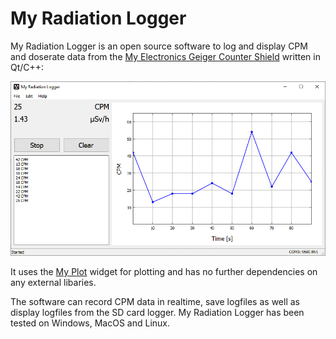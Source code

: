 # My Radiation Logger

My Radiation Logger is an open source software to log and display CPM and doserate data from the [My Electronics Geiger Counter Shield](http://my-electronics.net/geiger-counter-shield) written in Qt/C++:
<p align="center">
	<img src="Images/My-Radiation-Logger-01.png">
</p>

It uses the [My Plot](http://github.com/my-electronics/My-Plot) widget for plotting and has no further dependencies on any external libaries.

The software can record CPM data in realtime, save logfiles as well as display logfiles from the SD card logger. My Radiation Logger has been tested on Windows, MacOS and Linux.